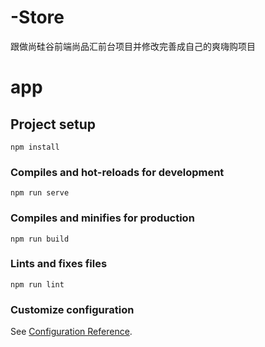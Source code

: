 # -Store
跟做尚硅谷前端尚品汇前台项目并修改完善成自己的爽嗨购项目
# app

## Project setup
```
npm install
```

### Compiles and hot-reloads for development
```
npm run serve
```

### Compiles and minifies for production
```
npm run build
```

### Lints and fixes files
```
npm run lint
```

### Customize configuration
See [Configuration Reference](https://cli.vuejs.org/config/).
